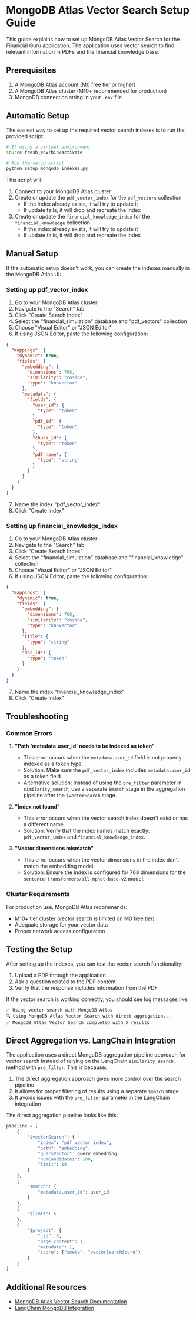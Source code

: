 # MongoDB Atlas Vector Search Setup Guide

This guide explains how to set up MongoDB Atlas Vector Search for the Financial Guru application. The application uses vector search to find relevant information in PDFs and the financial knowledge base.

## Prerequisites

1. A MongoDB Atlas account (M0 free tier or higher)
2. A MongoDB Atlas cluster (M10+ recommended for production)
3. MongoDB connection string in your `.env` file

## Automatic Setup

The easiest way to set up the required vector search indexes is to run the provided script:

```bash
# If using a virtual environment
source fresh_env/bin/activate

# Run the setup script
python setup_mongodb_indexes.py
```

This script will:
1. Connect to your MongoDB Atlas cluster
2. Create or update the `pdf_vector_index` for the `pdf_vectors` collection
   - If the index already exists, it will try to update it
   - If update fails, it will drop and recreate the index
3. Create or update the `financial_knowledge_index` for the `financial_knowledge` collection
   - If the index already exists, it will try to update it
   - If update fails, it will drop and recreate the index

## Manual Setup

If the automatic setup doesn't work, you can create the indexes manually in the MongoDB Atlas UI:

### Setting up pdf_vector_index

1. Go to your MongoDB Atlas cluster
2. Navigate to the "Search" tab
3. Click "Create Search Index"
4. Select the "financial_simulation" database and "pdf_vectors" collection
5. Choose "Visual Editor" or "JSON Editor"
6. If using JSON Editor, paste the following configuration:

```json
{
  "mappings": {
    "dynamic": true,
    "fields": {
      "embedding": {
        "dimensions": 768,
        "similarity": "cosine",
        "type": "knnVector"
      },
      "metadata": {
        "fields": {
          "user_id": {
            "type": "token"
          },
          "pdf_id": {
            "type": "token"
          },
          "chunk_id": {
            "type": "token"
          },
          "pdf_name": {
            "type": "string"
          }
        }
      }
    }
  }
}
```

7. Name the index "pdf_vector_index"
8. Click "Create Index"

### Setting up financial_knowledge_index

1. Go to your MongoDB Atlas cluster
2. Navigate to the "Search" tab
3. Click "Create Search Index"
4. Select the "financial_simulation" database and "financial_knowledge" collection
5. Choose "Visual Editor" or "JSON Editor"
6. If using JSON Editor, paste the following configuration:

```json
{
  "mappings": {
    "dynamic": true,
    "fields": {
      "embedding": {
        "dimensions": 768,
        "similarity": "cosine",
        "type": "knnVector"
      },
      "title": {
        "type": "string"
      },
      "doc_id": {
        "type": "token"
      }
    }
  }
}
```

7. Name the index "financial_knowledge_index"
8. Click "Create Index"

## Troubleshooting

### Common Errors

1. **"Path 'metadata.user_id' needs to be indexed as token"**
   - This error occurs when the `metadata.user_id` field is not properly indexed as a token type.
   - Solution: Make sure the `pdf_vector_index` includes `metadata.user_id` as a token field.
   - Alternative solution: Instead of using the `pre_filter` parameter in `similarity_search`, use a separate `$match` stage in the aggregation pipeline after the `$vectorSearch` stage.

2. **"Index not found"**
   - This error occurs when the vector search index doesn't exist or has a different name.
   - Solution: Verify that the index names match exactly: `pdf_vector_index` and `financial_knowledge_index`.

3. **"Vector dimensions mismatch"**
   - This error occurs when the vector dimensions in the index don't match the embedding model.
   - Solution: Ensure the index is configured for 768 dimensions for the `sentence-transformers/all-mpnet-base-v2` model.

### Cluster Requirements

For production use, MongoDB Atlas recommends:
- M10+ tier cluster (vector search is limited on M0 free tier)
- Adequate storage for your vector data
- Proper network access configuration

## Testing the Setup

After setting up the indexes, you can test the vector search functionality:

1. Upload a PDF through the application
2. Ask a question related to the PDF content
3. Verify that the response includes information from the PDF

If the vector search is working correctly, you should see log messages like:
```
✅ Using vector search with MongoDB Atlas
🔍 Using MongoDB Atlas Vector Search with direct aggregation...
✅ MongoDB Atlas Vector Search completed with X results
```

## Direct Aggregation vs. LangChain Integration

The application uses a direct MongoDB aggregation pipeline approach for vector search instead of relying on the LangChain `similarity_search` method with `pre_filter`. This is because:

1. The direct aggregation approach gives more control over the search pipeline
2. It allows for proper filtering of results using a separate `$match` stage
3. It avoids issues with the `pre_filter` parameter in the LangChain integration

The direct aggregation pipeline looks like this:

```python
pipeline = [
    {
        "$vectorSearch": {
            "index": "pdf_vector_index",
            "path": "embedding",
            "queryVector": query_embedding,
            "numCandidates": 100,
            "limit": 10
        }
    },
    {
        "$match": {
            "metadata.user_id": user_id
        }
    },
    {
        "$limit": 5
    },
    {
        "$project": {
            "_id": 0,
            "page_content": 1,
            "metadata": 1,
            "score": {"$meta": "vectorSearchScore"}
        }
    }
]
```

## Additional Resources

- [MongoDB Atlas Vector Search Documentation](https://www.mongodb.com/docs/atlas/atlas-vector-search/)
- [LangChain MongoDB Integration](https://python.langchain.com/docs/integrations/vectorstores/mongodb_atlas)
